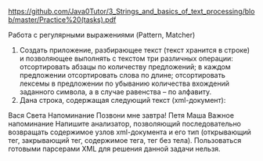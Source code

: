 https://github.com/Java0Tutor/3_Strings_and_basics_of_text_processing/blob/master/Practice%20(tasks).pdf

Работа с регулярными выражениями (Pattern, Matcher)
1. Cоздать приложение, разбирающее текст (текст хранится в строке) и позволяющее выполнять с текстом три различных операции: отсортировать абзацы по количеству предложений; в каждом предложении отсортировать слова по длине; отсортировать лексемы в предложении по убыванию количества вхождений заданного символа, а в случае равенства – по алфавиту.
2. Дана строка, содержащая следующий текст (xml-документ):
<notes>
<note id = "1">
<to>Вася</to>
<from>Света</from>
<heading>Напоминание</heading>
<body>Позвони мне завтра!</body>
</note>
<note id = "2">
<to>Петя</to>
<from>Маша</from>
<heading>Важное напоминание</heading>
<body/>
</note>
</notes>
Напишите анализатор, позволяющий последовательно возвращать содержимое узлов xml-документа и его тип (открывающий тег, закрывающий тег, содержимое тега, тег без тела). Пользоваться готовыми парсерами XML для решения данной задачи нельзя.